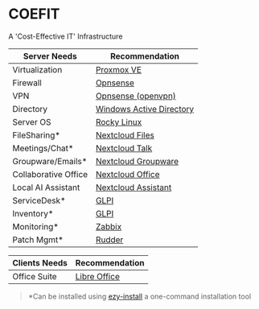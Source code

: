 # COEFIT

A 'Cost-Effective IT' Infrastructure



| Server Needs         | Recommendation                                                                                                                                          |
|----------------------|---------------------------------------------------------------------------------------------------------------------------------------------------------|
| Virtualization       | [Proxmox VE](https://www.proxmox.com/en/products/proxmox-virtual-environment/overview)                                                                  | 
| Firewall             | [Opnsense](https://opnsense.org/)                                                                                                                       |
| VPN                  | [Opnsense (openvpn)](https://opnsense.org/)                                                                                                             |
| Directory            | [Windows Active Directory](https://www.microsoft.com/en-us/evalcenter/download-windows-server-2025?msockid=31e7aedfce22635a0767bb69cff662f3)            |
| Server OS            | [Rocky Linux](https://rockylinux.org/)                                                                                                                  |
| FileSharing*         | [Nextcloud Files](https://nextcloud.com/files/)                                                                                                         |
| Meetings/Chat*       | [Nextcloud Talk](https://nextcloud.com/talk/)                                                                                                           |
| Groupware/Emails*    | [Nextcloud Groupware](https://nextcloud.com/groupware/)                                                                                                 |
| Collaborative Office | [Nextcloud Office](https://nextcloud.com/office/)                                                                                                       |
| Local AI Assistant   | [Nextcloud Assistant](https://nextcloud.com/assistant/)                                                                                                 |
| ServiceDesk*         | [GLPI](https://glpi-project.org/)                                                                                                                       |
| Inventory*           | [GLPI](https://glpi-project.org/)                                                                                                                       |
| Monitoring*          | [Zabbix](https://www.zabbix.com/)                                                                                                                       |
| Patch Mgmt*          | [Rudder](https://www.rudder.io/)                                                                                                                        |






| Clients Needs        | Recommendation                                                                                                                                          |
|----------------------|---------------------------------------------------------------------------------------------------------------------------------------------------------|
| Office Suite         | [Libre Office](https://www.libreoffice.org/)                                                                                                            |

> *Can be installed using [ezy-install](https://github.com/source-saraiva/ezy-install/) a one-command installation tool
